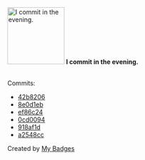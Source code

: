 <img src="https://my-badges.github.io/my-badges/evening-commits.png" alt="I commit in the evening." title="I commit in the evening." width="128">
<strong>I commit in the evening.</strong>
<br><br>

Commits:

- <a href="https://github.com/dwesh163/Calendar-v2/commit/42b8206713deee8dd20444f38da92bd1ac7fd33c">42b8206</a>
- <a href="https://github.com/dwesh163/Calendar-v2/commit/8e0d1eb71e43643016030c15333d44bc361d5256">8e0d1eb</a>
- <a href="https://github.com/dwesh163/music/commit/ef86c2453bed860b7d2ae83ad6f70da0b526cc47">ef86c24</a>
- <a href="https://github.com/dwesh163/music/commit/0cd00945ece9ccd1494b555139585781a2a2c6d4">0cd0094</a>
- <a href="https://github.com/dwesh163/music/commit/918af1df29fad89d5d65007794ce4b92f59f733f">918af1d</a>
- <a href="https://github.com/dwesh163/music/commit/a2548cc0cd0e4be3e6cd0fbf082ebd0cae790a07">a2548cc</a>


Created by <a href="https://github.com/my-badges/my-badges">My Badges</a>